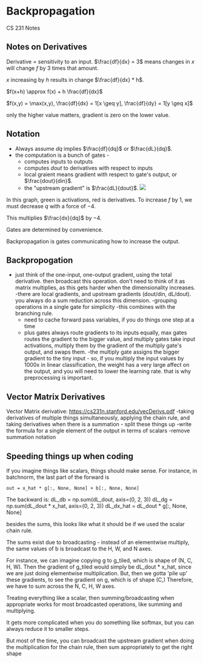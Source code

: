 # Backpropagation

CS 231 Notes

## Notes on Derivatives
Derivative = sensitivity to an input.
$\frac{df}{dx} = 3$ means changes in $x$ will change $f$ by 3 times that  amount.

$x$ increasing by $h$ results in change $\frac{df}{dx} * h$.

$f(x+h) \approx f(x) + h \frac{df}{dx}$

$f(x,y) = \max(x,y), \frac{df}{dx} = 1[x \geq y], \frac{df}{dy} = 1[y \geq x]$

only the higher value matters, gradient is zero on the lower value.


## Notation

- Always assume $dq$ implies $\frac{df}{dq}$ or $\frac{dL}{dq}$.
- the computation is a bunch of gates - 
    - computes inputs to outputs
    - computes $dout$ to derivatives with respect to inputs
    - local graient means gradient with respect to gate's output, or $\frac{dout}{din}$.
    - the "upstream gradient" is $\frac{dL}{dout}$.
![
](image-3.png)


In this graph, green is activations, red is derivatives. To increase $f$ by 1, we must decrease $q$ with a force of $-4$.

This multiplies $\frac{dx}{dq}$ by $-4$.

Gates are determined by convenience.

Backpropagation is gates communicating how to increase the output.



## Backpropogation
- just think of the one-input, one-output gradient, using the total derivative. then broadcast this operation. don't need to think of it as 	matrix multiplies, as this gets harder when the dimensionality increases.
	-there are local gradients, and upstream gradients (dout/din, dL/dout). you always do a sum reduction across this dimension.
	-grouping operations in a single gate for simplicity
	-this combines with the branching rule.
	- need to cache forward pass variables, if you do things one step at a time
	- plus gates always route gradients to its inputs equally, max gates routes the gradient to the bigger value, and multiply gates take input activations, multiply them by the gradient of the multiply gate's output, and swaps them.
	-the multiply gate assigns the bigger gradient to the tiny input - so, if you multiply the input values by 1000x in linear classification, the weight has a very large affect on the output, and you will need to lower the learning rate. that is why preprocessing is important.

## Vector Matrix Derivatives
Vector Matrix derivative: https://cs231n.stanford.edu/vecDerivs.pdf
	-taking derivatives of multiple things simultaneously, applying the chain rule, and taking derivatives when there is a summation - split these things up
	-write the formula for a single element of the output in terms of scalars
	-remove summation notation


## Speeding things up when coding
If you imagine things like scalars, things should make sense. For instance, in batchnorm, the last part of the forward is

    out = x_hat * g[:, None, None] + b[:, None, None]

The backward is:
    dL_db = np.sum(dL_dout, axis=(0, 2, 3))
    dL_dg = np.sum(dL_dout * x_hat, axis=(0, 2, 3))
    dL_dx_hat = dL_dout * g[:, None, None]


besides the sums, this looks like what it should be if we used the scalar chain rule.

The sums exist due to broadcasting - instead of an elementwise multiply, the same values of b is broadcast to the H, W, and N axes.

For instance, we can imagine copying g to g_tiled, which is shape of (N, C, H, W). Then the gradient of g_tiled would simply be dL_dout * x_hat, since we are just doing elementwise multiplication. But, then we gotta 'pile up' these gradients, to see the gradient on g, which is of shape (C,)
Therefore, we have to sum across the N, C, H, W axes.

Treating everything like a scalar, then summing/broadcasting when appropriate works for most broadcasted operations, like summing and multiplying.

It gets more complicated when you do something like softmax, but you can always reduce it to smaller steps.

But most of the time, you can broadcast the upstream gradient when doing the multiplication for the chain rule, then sum appropriately to get the right shape
